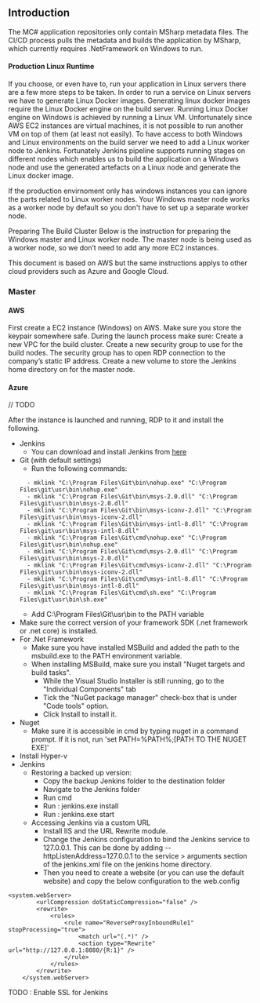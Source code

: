## Introduction

The MC# application repositories only contain MSharp metadata files. The CI/CD process pulls the metadata and builds the application by MSharp, which currently requires .NetFramework on Windows to run. 

#### Production Linux Runtime
If you choose, or even have to, run your application in Linux servers there are a few more steps to be taken. In order to run a service on Linux servers we have to generate Linux Docker images. Generating linux docker images require the Linux Docker engine on the build server. 
Running Linux Docker engine on Windows is achieved by running a Linux VM. Unfortunately since AWS EC2 instances are virtual machines, it is not possible to run another VM on top of them (at least not easily). 
To have access to both Windows and Linux environments on the build server we need to add a Linux worker node to Jenkins. Fortunately Jenkins pipeline supports running stages on different nodes which enables us to build the application on a Windows node and use the generated artefacts on a Linux node and generate the Linux docker image.

If the production envirnoment only has windows instances you can ignore the parts related to Linux worker nodes. Your Windows master node works as a worker node by default so you don't have to set up a separate worker node.

Preparing The Build Cluster
Below is the instruction for preparing the Windows master and Linux worker node. The master node is being used as a worker node, so we don’t need to add any more EC2 instances.

This document is based on AWS but the same instructions applys to other cloud providers such as Azure and Google Cloud.


### Master

#### AWS
First create a EC2 instance (Windows) on AWS. Make sure you store the keypair somewhere safe. 
During the launch process make sure:
Create a new VPC for the build cluster.
Create a new security group to use for the build nodes.
The security group has to open RDP connection to the company’s static IP address.
Create a new volume to store the Jenkins home directory on for the master node.

#### Azure
// TODO


After the instance is launched and running, RDP to it and install the following.
- Jenkins
   - You can download and install Jenkins from [here](https://jenkins.io/download/)
- Git (with default settings)
   - Run the following commands:
   ```
     - mklink "C:\Program Files\Git\bin\nohup.exe" "C:\Program Files\git\usr\bin\nohup.exe"
     - mklink "C:\Program Files\Git\bin\msys-2.0.dll" "C:\Program Files\git\usr\bin\msys-2.0.dll"
     - mklink "C:\Program Files\Git\bin\msys-iconv-2.dll" "C:\Program Files\git\usr\bin\msys-iconv-2.dll"
     - mklink "C:\Program Files\Git\bin\msys-intl-8.dll" "C:\Program Files\git\usr\bin\msys-intl-8.dll"
     - mklink "C:\Program Files\Git\cmd\nohup.exe" "C:\Program Files\git\usr\bin\nohup.exe"
     - mklink "C:\Program Files\Git\cmd\msys-2.0.dll" "C:\Program Files\git\usr\bin\msys-2.0.dll"
     - mklink "C:\Program Files\Git\cmd\msys-iconv-2.dll" "C:\Program Files\git\usr\bin\msys-iconv-2.dll"
     - mklink "C:\Program Files\Git\cmd\msys-intl-8.dll" "C:\Program Files\git\usr\bin\msys-intl-8.dll"
     - mklink "C:\Program Files\Git\cmd\sh.exe" "C:\Program Files\git\usr\bin\sh.exe"
   ```  
   - Add C:\Program Files\Git\usr\bin to the PATH variable  
- Make sure the correct version of your framework SDK (.net framework or .net core) is installed.
- For .Net Framework
   - Make sure you have installed MSBuild and added the path to the msbuild.exe to the PATH environment variable.
   - When installing MSBuild, make sure you install "Nuget targets and build tasks". 
      - While the Visual Studio Installer is still running, go to the "Individual Components" tab
      - Tick the "NuGet package manager" check-box that is under "Code tools" option.
      - Click Install to install it.
- Nuget
   - Make sure it is accessible in cmd by typing nuget in a command prompt. If it is not, run 'set PATH=%PATH%;[PATH TO THE NUGET EXE]'
- Install Hyper-v
- Jenkins 
   - Restoring a backed up version:
     - Copy the backup Jenkins folder to the destination folder
     - Navigate to the Jenkins folder
     - Run cmd
     - Run : jenkins.exe install
     - Run : jenkins.exe start
   - Accessing Jenkins via a custom URL
     - Install IIS and the URL Rewrite module.
     - Change the Jenkins configuration to bind the Jenkins service to 127.0.0.1. This can be done by adding --httpListenAddress=127.0.0.1 to the service  > arguments section of the jenkins.xml file on the jenkins home directory.
     - Then you need to create a website (or you can use the default website) and copy the below configuration to the web.config 
```
<system.webServer>
        <urlCompression doStaticCompression="false" />
        <rewrite>
            <rules>
                <rule name="ReverseProxyInboundRule1" stopProcessing="true">
                    <match url="(.*)" />
                    <action type="Rewrite" url="http://127.0.0.1:8080/{R:1}" />
                </rule>
            </rules>
        </rewrite>
    </system.webServer>
```
TODO : Enable SSL for Jenkins
